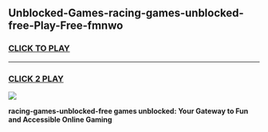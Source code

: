 
## Unblocked-Games-racing-games-unblocked-free-Play-Free-fmnwo
<h3>
<a href="https://premium76.site?title=racing-games-unblocked-free&ref=10A">CLICK TO PLAY</a></h3>
<hr>

<h3>
<a href="https://premium76.site?title=racing-games-unblocked-free&ref=10A">CLICK 2 PLAY</a>
  
</h3>

<a href="https://premium76.site?title=racing-games-unblocked-free&ref=10A"><img src="https://clearcache.store/games.png"></a>


**racing-games-unblocked-free games unblocked: Your Gateway to Fun and Accessible Online Gaming**

